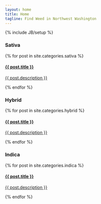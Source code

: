 ```yaml
---
layout: home
title: Home
tagline: Find Weed in Northwest Washington
---
```

{% include JB/setup %}

<div class="col-xs-12 col-md-4">
  <div class="list-group sativa">
    <h3>Sativa</h3>
    {% for post in site.categories.sativa %}
        <a href="{{ BASE_PATH }}{{ post.url }}" class="list-group-item">
          <h4 class="list-group-item-heading">{{ post.title }}</h4>
          <p class="list-group-item-text">
            {{ post.description }}
          </p>
        </a>
    {% endfor %}    
  </div>
</div>

<div class="col-xs-12 col-md-4">
  <div class="list-group hybrid">
    <h3>Hybrid</h3>
    {% for post in site.categories.hybrid %}
        <a href="{{ BASE_PATH }}{{ post.url }}" class="list-group-item">
          <h4 class="list-group-item-heading">{{ post.title }}</h4>
          <p class="list-group-item-text">
            {{ post.description }}
          </p>
        </a>
    {% endfor %}    
  </div>
</div>

<div class="col-xs-12 col-md-4">
  <div class="list-group indica">
    <h3>Indica</h3>
    {% for post in site.categories.indica %}
        <a href="{{ BASE_PATH }}{{ post.url }}" class="list-group-item">
          <h4 class="list-group-item-heading">{{ post.title }}</h4>
          <p class="list-group-item-text">
            {{ post.description }}
          </p>
        </a>
    {% endfor %}    
  </div>
</div>


